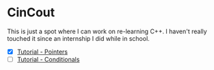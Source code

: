 # CinCout

This is just a spot where I can work on re-learning C++.  I haven't really touched it since an internship I did while in school.

 - [x]  [Tutorial - Pointers](https://www.hackerrank.com/challenges/c-tutorial-pointer)
 - [ ]  [Tutorial - Conditionals](https://www.hackerrank.com/challenges/c-tutorial-conditional-if-else)
